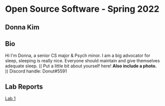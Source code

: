 # Open Source Software - Spring 2022
## Donna Kim

## Bio
Hi I'm Donna, a senior CS major & Psych minor. I am a big advocator for sleep, sleeping is really nice. Everyone should maintain and give themselves adequate sleep.
(( Put a little bit about yourself here! **Also include a photo.** ))
Discord handle: Donut#5591

## Lab Reports
[Lab 1](labs/lab-01/report.md)

